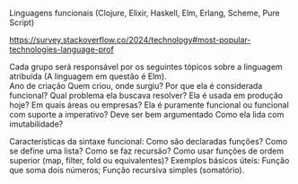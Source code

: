 Linguagens funcionais (Clojure, Elixir, Haskell, Elm, Erlang, Scheme, Pure Script)

https://survey.stackoverflow.co/2024/technology#most-popular-technologies-language-prof

Cada grupo será responsável por os seguintes tópicos sobre a linguagem atribuída (A linguagem em questão é Elm).   
Ano de criação
Quem criou, onde surgiu?
Por que ela é considerada funcional?
Qual problema ela buscava resolver?
Ela é usada em produção hoje? Em quais áreas ou empresas?
Ela é puramente funcional ou funcional com suporte a imperativo? Deve ser bem argumentado
Como ela lida com imutabilidade?

Características da sintaxe funcional:
Como são declaradas funções?
Como se define uma lista?
Como se faz recursão?
Como usar funções de ordem superior (map, filter, fold ou equivalentes)?
Exemplos básicos úteis:  Função que soma dois números; Função recursiva simples (somatório).
